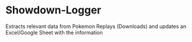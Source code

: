 # Showdown-Logger

Extracts relevant data from Pokemon Replays (Downloads) and updates an Excel/Google Sheet with the information
